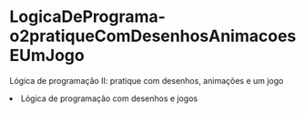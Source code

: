 # LogicaDePrograma-o2pratiqueComDesenhosAnimacoesEUmJogo

Lógica de programação II: pratique com desenhos, animações e um jogo

<li>Lógica de programação com desenhos e jogos</li>
